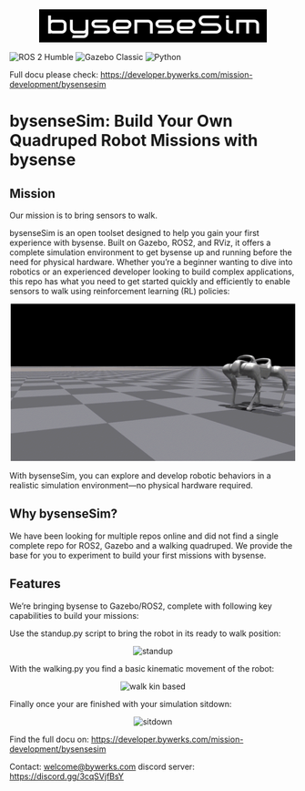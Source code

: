 <div align="center">
  <img src="docs/bysenseSim_logo.png" alt="bysenseSim Logo" >
</div>

![ROS 2 Humble](https://img.shields.io/badge/ROS2-Humble-blue.svg?logo=ros&style=flat-square)
![Gazebo Classic](https://img.shields.io/badge/Gazebo-Classic-green?logo=gazebo&style=flat-square)
![Python](https://img.shields.io/badge/Python-3.x-blue?logo=python&style=flat-square)

Full docu please check: https://developer.bywerks.com/mission-development/bysensesim

# bysenseSim: Build Your Own Quadruped Robot Missions with bysense

## Mission

Our mission is to bring sensors to walk. 

bysenseSim is an open toolset designed to help you gain your first experience with bysense. Built on Gazebo, ROS2, and RViz, it offers a complete simulation environment to get bysense up and running before the need for physical hardware. Whether you’re a beginner wanting to dive into robotics or an experienced developer looking to build complex applications, this repo has what you need to get started quickly and efficiently to enable sensors to walk using reinforcement learning (RL) policies:

<div align="center">
  <img src="docs/walking.gif" alt="walking" >
</div>

With bysenseSim, you can explore and develop robotic behaviors in a realistic simulation environment—no physical hardware required.

## Why bysenseSim?

We have been looking for multiple repos online and did not find a single complete repo for ROS2, Gazebo and a walking quadruped. We provide the base for you to experiment to build your first missions with bysense.

## Features

We’re bringing bysense to Gazebo/ROS2, complete with following key capabilities to build your missions:

Use the standup.py script to bring the robot in its ready to walk position:

<div align="center">
  <img src="docs/standup.gif" alt="standup" >
</div>

With the walking.py you find a basic kinematic movement of the robot:

<div align="center">
  <img src="docs/walking_kinbased.gif" alt="walk kin based" >
</div>

Finally once your are finished with your simulation sitdown:

<div align="center">
  <img src="docs/sitdown.gif" alt="sitdown" >
</div>


Find the full docu on: https://developer.bywerks.com/mission-development/bysensesim


Contact: welcome@bywerks.com
discord server: https://discord.gg/3cqSVjfBsY

